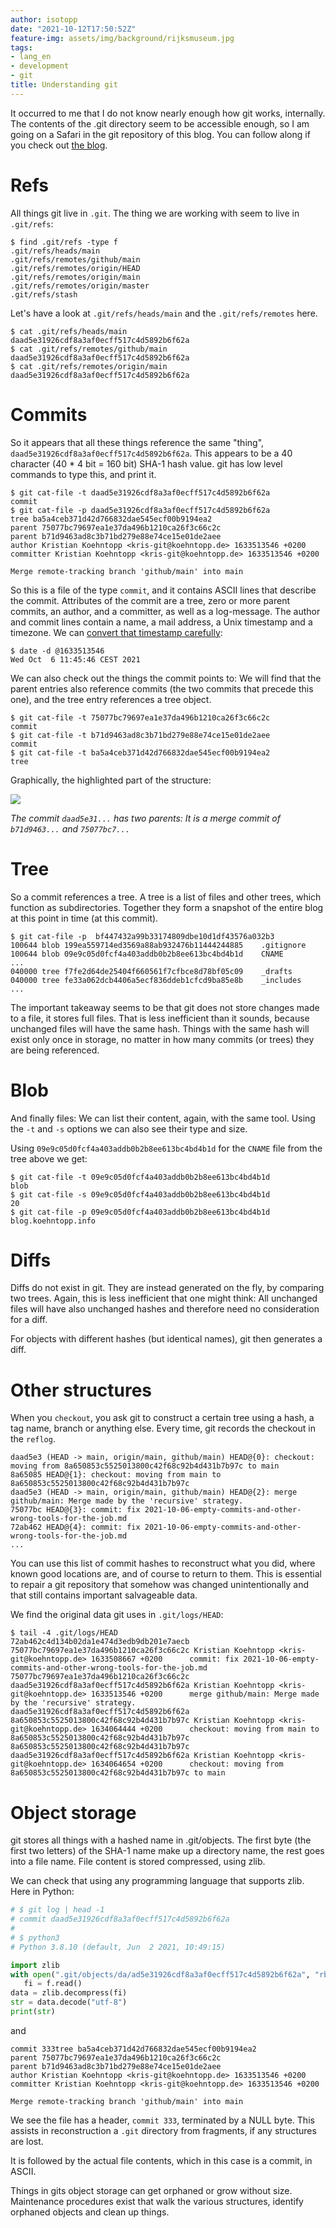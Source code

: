 ```yaml
---
author: isotopp
date: "2021-10-12T17:50:52Z"
feature-img: assets/img/background/rijksmuseum.jpg
tags:
- lang_en
- development
- git
title: Understanding git
---
```


It occurred to me that I do not know nearly enough how git works, internally.
The contents of the .git directory seem to be accessible enough, so I am going on a Safari in the git repository of this blog.
You can follow along if you check out [the blog](https://github.com/isotopp/isotopp.github.io/).

# Refs

All things git live in `.git`. 
The thing we are working with seem to live in `.git/refs`:

```console
$ find .git/refs -type f
.git/refs/heads/main
.git/refs/remotes/github/main
.git/refs/remotes/origin/HEAD
.git/refs/remotes/origin/main
.git/refs/remotes/origin/master
.git/refs/stash
```

Let's have a look at `.git/refs/heads/main` and the `.git/refs/remotes` here.

```console
$ cat .git/refs/heads/main
daad5e31926cdf8a3af0ecff517c4d5892b6f62a
$ cat .git/refs/remotes/github/main
daad5e31926cdf8a3af0ecff517c4d5892b6f62a
$ cat .git/refs/remotes/origin/main
daad5e31926cdf8a3af0ecff517c4d5892b6f62a
```

# Commits

So it appears that all these things reference the same "thing", `daad5e31926cdf8a3af0ecff517c4d5892b6f62a`.
This appears to be a 40 character (40 * 4 bit = 160 bit) SHA-1 hash value.
git has low level commands to type this, and print it.

```console
$ git cat-file -t daad5e31926cdf8a3af0ecff517c4d5892b6f62a
commit
$ git cat-file -p daad5e31926cdf8a3af0ecff517c4d5892b6f62a
tree ba5a4ceb371d42d766832dae545ecf00b9194ea2
parent 75077bc79697ea1e37da496b1210ca26f3c66c2c
parent b71d9463ad8c3b71bd279e88e74ce15e01de2aee
author Kristian Koehntopp <kris-git@koehntopp.de> 1633513546 +0200
committer Kristian Koehntopp <kris-git@koehntopp.de> 1633513546 +0200

Merge remote-tracking branch 'github/main' into main
```

So this is a file of the type `commit`, and it contains ASCII lines that describe the commit.
Attributes of the commit are a tree, zero or more parent commits, an author, and a committer, as well as a log-message.
The author and commit lines contain a name, a mail address, a Unix timestamp and a timezone.
We can [convert that timestamp carefully](https://rachelbythebay.com/w/2021/10/05/cmd/):

```console
$ date -d @1633513546
Wed Oct  6 11:45:46 CEST 2021
```
We can also check out the things the commit points to:
We will find that the parent entries also reference commits (the two commits that precede this one), and the tree entry references a tree object.

```console
$ git cat-file -t 75077bc79697ea1e37da496b1210ca26f3c66c2c
commit
$ git cat-file -t b71d9463ad8c3b71bd279e88e74ce15e01de2aee
commit
$ git cat-file -t ba5a4ceb371d42d766832dae545ecf00b9194ea2
tree
```

Graphically, the highlighted part of the structure:

![](/uploads/2021/10/git-tree-view.jpg)

*The commit `daad5e31...` has two parents: It is a merge commit of `b71d9463...` and `75077bc7...`*

# Tree

So a commit references a tree.
A tree is a list of files and other trees, which function as subdirectories.
Together they form a snapshot of the entire blog at this point in time (at this commit).

```console
$ git cat-file -p  bf447432a99b33174809dbe10d1df43576a032b3
100644 blob 199ea559714ed3569a88ab932476b11444244885    .gitignore
100644 blob 09e9c05d0fcf4a403addb0b2b8ee613bc4bd4b1d    CNAME
...
040000 tree f7fe2d64de25404f660561f7cfbce8d78bf05c09    _drafts
040000 tree fe33a062dcb4406a5ecf836ddeb1cfcd9ba85e8b    _includes
...
```

The important takeaway seems to be that git does not store changes made to a file, it stores full files.
That is less inefficient than it sounds, because unchanged files will have the same hash.
Things with the same  hash will exist only once in storage, no matter in how many commits (or trees) they are being referenced.

# Blob

And finally files: We can list their content, again, with the same tool.
Using the `-t` and `-s` options we can also see their type and size.

Using `09e9c05d0fcf4a403addb0b2b8ee613bc4bd4b1d` for the `CNAME` file from the tree above we get:

```console
$ git cat-file -t 09e9c05d0fcf4a403addb0b2b8ee613bc4bd4b1d
blob
$ git cat-file -s 09e9c05d0fcf4a403addb0b2b8ee613bc4bd4b1d
20
$ git cat-file -p 09e9c05d0fcf4a403addb0b2b8ee613bc4bd4b1d
blog.koehntopp.info
```

# Diffs

Diffs do not exist in git.
They are instead generated on the fly, by comparing two trees.
Again, this is less inefficient that one might think:
All unchanged files will have also unchanged hashes and therefore need no consideration for a diff.

For objects with different hashes (but identical names), git then generates a diff.

# Other structures

When you `checkout`, you ask git to construct a certain tree using a hash, a tag name, branch or anything else.
Every time, git records the checkout in the `reflog`.

```console
daad5e3 (HEAD -> main, origin/main, github/main) HEAD@{0}: checkout: moving from 8a650853c5525013800c42f68c92b4d431b7b97c to main
8a65085 HEAD@{1}: checkout: moving from main to 8a650853c5525013800c42f68c92b4d431b7b97c
daad5e3 (HEAD -> main, origin/main, github/main) HEAD@{2}: merge github/main: Merge made by the 'recursive' strategy.
75077bc HEAD@{3}: commit: fix 2021-10-06-empty-commits-and-other-wrong-tools-for-the-job.md
72ab462 HEAD@{4}: commit: fix 2021-10-06-empty-commits-and-other-wrong-tools-for-the-job.md
...
```

You can use this list of commit hashes to reconstruct what you did, where known good locations are, and of course to return to them.
This is essential to repair a git repository that somehow was changed unintentionally and that still contains important salvageable data.

We find the original data git uses in `.git/logs/HEAD`:

```console
$ tail -4 .git/logs/HEAD
72ab462c4d134b02da1e474d3edb9db201e7aecb 75077bc79697ea1e37da496b1210ca26f3c66c2c Kristian Koehntopp <kris-git@koehntopp.de> 1633508667 +0200      commit: fix 2021-10-06-empty-commits-and-other-wrong-tools-for-the-job.md
75077bc79697ea1e37da496b1210ca26f3c66c2c daad5e31926cdf8a3af0ecff517c4d5892b6f62a Kristian Koehntopp <kris-git@koehntopp.de> 1633513546 +0200      merge github/main: Merge made by the 'recursive' strategy.
daad5e31926cdf8a3af0ecff517c4d5892b6f62a 8a650853c5525013800c42f68c92b4d431b7b97c Kristian Koehntopp <kris-git@koehntopp.de> 1634064444 +0200      checkout: moving from main to 8a650853c5525013800c42f68c92b4d431b7b97c
8a650853c5525013800c42f68c92b4d431b7b97c daad5e31926cdf8a3af0ecff517c4d5892b6f62a Kristian Koehntopp <kris-git@koehntopp.de> 1634064654 +0200      checkout: moving from 8a650853c5525013800c42f68c92b4d431b7b97c to main
```

# Object storage

git stores all things with a hashed name in .git/objects. 
The first byte (the first two letters) of the SHA-1 name make up a directory name, the rest goes into a file name.
File content is stored compressed, using zlib.

We can check that using any programming language that supports zlib.
Here in Python:

```python
# $ git log | head -1
# commit daad5e31926cdf8a3af0ecff517c4d5892b6f62a
# 
# $ python3
# Python 3.8.10 (default, Jun  2 2021, 10:49:15)

import zlib
with open(".git/objects/da/ad5e31926cdf8a3af0ecff517c4d5892b6f62a", "rb") as f:
   fi = f.read()
data = zlib.decompress(fi)
str = data.decode("utf-8")
print(str)
```

and

```console
commit 333tree ba5a4ceb371d42d766832dae545ecf00b9194ea2
parent 75077bc79697ea1e37da496b1210ca26f3c66c2c
parent b71d9463ad8c3b71bd279e88e74ce15e01de2aee
author Kristian Koehntopp <kris-git@koehntopp.de> 1633513546 +0200
committer Kristian Koehntopp <kris-git@koehntopp.de> 1633513546 +0200

Merge remote-tracking branch 'github/main' into main
```

We see the file has a header, `commit 333`, terminated by a NULL byte.
This assists in reconstruction a `.git` directory from fragments, if any structures are lost.

It is followed by the actual file contents, which in this case is a commit, in ASCII.

Things in gits object storage can get orphaned or grow without size.
Maintenance procedures exist that walk the various structures, identify orphaned objects and clean up things.
